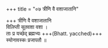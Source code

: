 +++
title = "०७ त्रीणि वै वशाजातानि"

+++
त्रीणि वै वशाजातानि  
विलिप्ती सूतवशा वशा ।  
ताः प्र यच्छेद् ब्रह्मभ्यः +++(Bhatt. yacched)+++  
स्योनावस्कः प्रजापतौ ॥